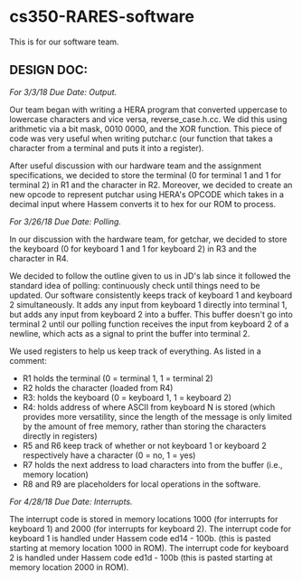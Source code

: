 # cs350-RARES-software
This is for our software team.

## DESIGN DOC: 

*For 3/3/18 Due Date: Output.*

Our team began with writing a HERA program that converted uppercase to lowercase characters and vice versa, reverse_case.h.cc. We did this using arithmetic via a bit mask, 0010 0000, and the XOR function. This piece of code was very useful when writing putchar.c (our function that takes a character from a terminal and puts it into a register).

After useful discussion with our hardware team and the assignment specifications, we decided to store the terminal (0 for terminal 1 and 1 for terminal 2) in R1 and the character in R2. Moreover, we decided to create an new opcode to represent putchar using HERA's OPCODE which takes in a decimal input where Hassem converts it to hex for our ROM to process.


*For 3/26/18 Due Date: Polling.*

In our discussion with the hardware team, for getchar, we decided to store the keyboard (0 for keyboard 1 and 1 for keyboard 2) in R3 and the character in R4.

We decided to follow the outline given to us in JD's lab since it followed the standard idea of polling: continuously check until things need to be updated. Our software consistently keeps track of keyboard 1 and keyboard 2 simultaneously. It adds any input from keyboard 1 directly into terminal 1, but adds any input from keyboard 2 into a buffer. This buffer doesn't go into terminal 2 until our polling function receives the input from keyboard 2 of a newline, which acts as a signal to print the buffer into terminal 2.

We used registers to help us keep track of everything. As listed in a comment:
- R1 holds the terminal (0 = terminal 1, 1 = terminal 2)
- R2 holds the character (loaded from R4)
- R3: holds the keyboard (0 = keyboard 1, 1 = keyboard 2)
- R4: holds address of where ASCII from keyboard N is stored (which provides more versatility, since the length of the message is only limited by the amount of free memory, rather than storing the characters directly in registers)
- R5 and R6 keep track of whether or not keyboard 1 or keyboard 2 respectively have a character (0 = no, 1 = yes)
- R7 holds the next address to load characters into from the buffer (i.e., memory location)
- R8 and R9 are placeholders for local operations in the software.


*For 4/28/18 Due Date: Interrupts.*

The interrupt code is stored in memory locations 1000 (for interrupts for keyboard 1) and 2000 (for interrupts for keyboard 2).
The interrupt code for keyboard 1 is handled under Hassem code ed14 - 100b. (this is pasted starting at memory location 1000 in ROM).
The interrupt code for keyboard 2 is handled under Hassem code ed1d - 100b (this is pasted starting at memory location 2000 in ROM).
